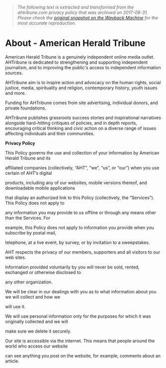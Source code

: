 > *The following text is extracted and transformed from the ahtribune.com privacy policy that was archived on 2017-08-31. Please check the [original snapshot on the Wayback Machine](https://web.archive.org/web/20170831042003id_/https%3A//ahtribune.com/about.html) for the most accurate reproduction.*

# About - American Herald Tribune

American Herald Tribune is a genuinely independent online media outlet.  AHTribune is dedicated to strengthening and supporting independent journalism, and to improving the public's access to independent information sources.

AHTribune aim is to inspire action and advocacy on the human rights, social justice, media, spirituality and religion, contemporary history, youth issues and more.

Funding for AHTribune comes from site advertising, individual donors, and private foundations.

AHTribune publishes grassroots success stories and inspirational narratives alongside hard-hitting critiques of policies, and in depth reports, encouraging critical thinking and civic action on a diverse range of issues affecting individuals and their communities.

**Privacy Policy**

This Policy governs the use and collection of your information by American Herald Tribune and its

affiliated companies (collectively, “AHT”, “we”, “us”, or “our”) when you use certain of AHT’s digital

products, including any of our websites, mobile versions thereof, and downloadable mobile applications

that display an authorized link to this Policy (collectively, the “Services”). This Policy does not apply to

any information you may provide to us offline or through any means other than the Services. For

example, this Policy does not apply to information you provide when you subscribe by postal mail,

telephone, at a live event, by survey, or by invitation to a sweepstakes.

AHT respects the privacy of our members, supporters and all visitors to our web sites.

Information provided voluntarily by you will never be sold, rented, exchanged or otherwise disclosed to

any other organization.

We will be clear in our dealings with you as to what information about you we will collect and how we

will use it.

We will use personal information only for the purposes for which it was originally collected and we will

make sure we delete it securely.

Our site is accessible via the internet. This means that people around the world who access our website

can see anything you post on the website, for example, comments about an article.

